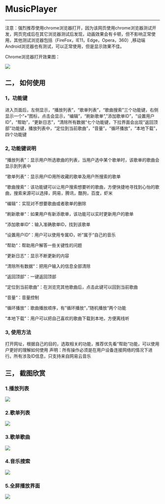 # MusicPlayer
***
注意：强烈推荐使用chrome浏览器打开，因为该网页使用chrome浏览器测试开发，网页完成后在其它浏览器测试后发现，动画效果会有卡顿，但不影响正常使用，其他测试浏览器包括（FireFox，IE11，Edge，Opera，360）,移动端Android浏览器也有测试，可以正常使用，但是显示效果不佳。

Chrome浏览器打开效果图：

 ![](http://ss1.sinaimg.cn/large/005LtChLgy1g6ngofga6kj30fe08n7ao.jpg)
 
## 二，	如何使用
### 1，功能键

进入页面后，左侧显示，“播放列表”，“歌单列表”，“歌曲搜索”三个功能键，右侧显示一个“+”图标，点击会显示，“编辑”，“刷新歌单”,”添加歌单ID”，“设置用户ID”，“帮助”，“更新日志”，“清除所有数据“七个功能键，下拉界面会出现“返回顶部”功能键，播放列表中，“定位到当前歌曲”，“音量”，“循环播放”，“本地下载”，四个功能键

### 2, 功能键说明

“播放列表”：显示用户所选歌曲的列表，当用户选中某个歌单时，该歌单的歌曲会显示到列表中

“歌单列表“：显示用户ID用所收藏的歌单及用户所搜索的歌单

“歌曲搜索“：该功能键可以让用户搜索想要听的歌曲，方便快捷地寻找到心怡的歌曲，搜索来源可以选择，网易，腾讯，酷狗，百度，虾米

“编辑“：实现对不想要歌曲或者歌单的删除

“刷新歌单“：如果用户有新添歌单，该功能可以实时更新用户的歌单

“添加歌单ID“：输入准确歌单ID，找到该歌单

“设置用户ID“：用户可以使用专属ID，听”属于“自己的音乐

“帮助“：帮助用户解答一些关键性的问题

“更新日志“：显示不断更新的内容

“清除所有数据“：把用户输入的信息全部清除

“返回顶部”：一键返回顶部

“定位到当前歌曲”：在浏览完其他歌曲后，点击此键可以回到当前歌曲

“音量“：音量控制

“循环播放“：歌曲播放顺序，有”循环播放“，”随机播放“两个功能

“本地下载“：用户可以把自己喜欢的歌曲下载到本地，方便离线听

### 3,  使用方法
打开网址，根据自己的目的，选取相关的功能，推荐优先看“帮助“功能，可以使用户更好的理解如何使用
声明：所有操作必须是在用户设备连接网络的情况下进行。所有涉及ID信息，只支持来自网易云音乐

## 三，	截图欣赏
### 1.播放列表
 ![](http://ss1.sinaimg.cn/large/005LtChLgy1g6ngwvblpvj30fe08nmyr.jpg)
### 2.歌单列表
 ![](http://ss1.sinaimg.cn/large/005LtChLgy1g6ngwyx5dzj30fe08n79c.jpg)
### 3.歌单歌曲
 ![](http://ss1.sinaimg.cn/large/005LtChLgy1g6ngx20ht4j30fe08nq51.jpg)
### 4.音乐搜索
 ![](http://ss1.sinaimg.cn/large/005LtChLgy1g6ngx57bqrj30fe08ngnl.jpg)
### 5.全屏播放界面
 ![](http://ss1.sinaimg.cn/large/005LtChLgy1g6ngx8m8zoj30fe08n427.jpg)


